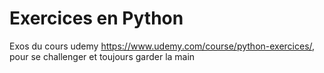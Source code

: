 # Exercices en Python

Exos du cours udemy https://www.udemy.com/course/python-exercices/, pour se challenger et toujours garder la main